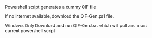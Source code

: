 Powershell script generates a dummy QIF file

If no internet available, download the QIF-Gen.ps1 file.

Windows Only
Download and run QIF-Gen.bat which will pull and most current powershell script
